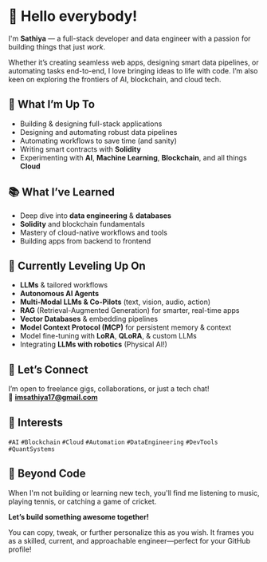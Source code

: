 # 👋 Hello everybody!

I'm **Sathiya** — a full-stack developer and data engineer with a passion for building things that just *work*. 

Whether it’s creating seamless web apps, designing smart data pipelines, or automating tasks end-to-end, I love bringing ideas to life with code. I’m also keen on exploring the frontiers of AI, blockchain, and cloud tech.

## 🚀 What I’m Up To

- Building & designing full-stack applications
- Designing and automating robust data pipelines
- Automating workflows to save time (and sanity)
- Writing smart contracts with **Solidity**
- Experimenting with **AI**, **Machine Learning**, **Blockchain**, and all things **Cloud**

## 📚 What I’ve Learned

- Deep dive into **data engineering** & **databases**
- **Solidity** and blockchain fundamentals
- Mastery of cloud-native workflows and tools
- Building apps from backend to frontend

## 🌱 Currently Leveling Up On

- **LLMs** & tailored workflows
- **Autonomous AI Agents**
- **Multi-Modal LLMs & Co-Pilots** (text, vision, audio, action)
- **RAG** (Retrieval-Augmented Generation) for smarter, real-time apps
- **Vector Databases** & embedding pipelines
- **Model Context Protocol (MCP)** for persistent memory & context
- Model fine-tuning with **LoRA**, **QLoRA**, & custom LLMs
- Integrating **LLMs with robotics** (Physical AI!)

## 🤝 Let’s Connect

I’m open to freelance gigs, collaborations, or just a tech chat!  
📩 **imsathiya17@gmail.com**

## 🎯 Interests

`#AI` `#Blockchain` `#Cloud` `#Automation` `#DataEngineering` `#DevTools` `#QuantSystems`

## 🎵 Beyond Code

When I'm not building or learning new tech, you'll find me listening to music, playing tennis, or catching a game of cricket.

**Let’s build something awesome together!**

You can copy, tweak, or further personalize this as you wish. It frames you as a skilled, current, and approachable engineer—perfect for your GitHub profile!
